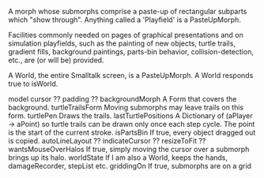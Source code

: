 A morph whose submorphs comprise a paste-up of rectangular subparts which "show through".  Anything called a 'Playfield' is a PasteUpMorph.Facilities commonly needed on pages of graphical presentations and on simulation playfields, such as the painting of new objects, turtle trails, gradient fills, background paintings, parts-bin behavior, collision-detection, etc., are (or will be) provided.A World, the entire Smalltalk screen, is a PasteUpMorph.  A World responds true to isWorld.model		<not used>cursor		??padding		??backgroundMorph		A Form that covers the background.turtleTrailsForm			Moving submorphs may leave trails on this form.turtlePen				Draws the trails.lastTurtlePositions		A Dictionary of (aPlayer -> aPoint) so turtle trails can be drawn 						only once each step cycle.  The point is the start of the current stroke.isPartsBin		If true, every object dragged out is copied.autoLineLayout		??indicateCursor		??resizeToFit		??wantsMouseOverHalos		If true, simply moving the cursor over a submorph brings up its halo.worldState		If I am also a World, keeps the hands, damageRecorder, stepList etc.griddingOn		If true, submorphs are on a grid